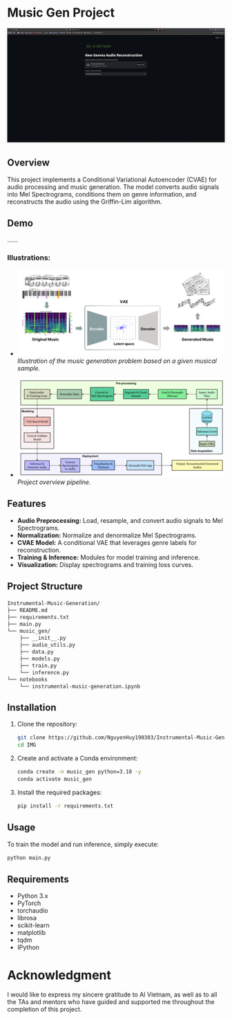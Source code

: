 # Music Gen Project

![Demo GIF](images/demo.gif)

## Overview
This project implements a Conditional Variational Autoencoder (CVAE) for audio processing and music generation. The model converts audio signals into Mel Spectrograms, conditions them on genre information, and reconstructs the audio using the Griffin-Lim algorithm.
## Demo
......
### Illustrations:
- ![Illustration](images/Illustration.png)  
  *Illustration of the music generation problem based on a given musical sample.*

- ![Pipeline](images/Pipeline.png)  
  *Project overview pipeline.*
## Features
- **Audio Preprocessing:** Load, resample, and convert audio signals to Mel Spectrograms.
- **Normalization:** Normalize and denormalize Mel Spectrograms.
- **CVAE Model:** A conditional VAE that leverages genre labels for reconstruction.
- **Training & Inference:** Modules for model training and inference.
- **Visualization:** Display spectrograms and training loss curves.

## Project Structure
```
Instrumental-Music-Generation/
├── README.md
├── requirements.txt
├── main.py
└── music_gen/
    ├── __init__.py
    ├── audio_utils.py
    ├── data.py
    ├── models.py
    ├── train.py
    └── inference.py
└── notebooks
    └── instrumental-music-generation.ipynb

```

## Installation

1. Clone the repository:
   ```bash
   git clone https://github.com/NguyenHuy190303/Instrumental-Music-Generation.git IMG
   cd IMG
   ```
2. Create and activate a Conda environment:
   ```bash
   conda create -n music_gen python=3.10 -y
   conda activate music_gen
   ```
3. Install the required packages:
   ```bash
   pip install -r requirements.txt
   ```

## Usage
To train the model and run inference, simply execute:
```bash
python main.py
```

## Requirements
- Python 3.x
- PyTorch
- torchaudio
- librosa
- scikit-learn
- matplotlib
- tqdm
- IPython


# Acknowledgment
I would like to express my sincere gratitude to AI Vietnam, as well as to all the TAs and mentors who have guided and supported me throughout the completion of this project.
